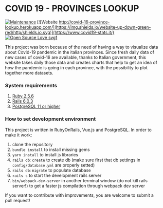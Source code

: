 # COVID 19 - PROVINCES LOOKUP

[![Maintenance](https://img.shields.io/badge/Maintained%3F-yes-green.svg)](https://github.com/Mr5he11/covid-19-province-lookup/commits/master)
[![Website http://covid-19-province-lookup.herokuapp.com/](https://img.shields.io/website-up-down-green-red/http/shields.io.svg)](https://www.covid19-stats.it/)
[![Open Source Love svg1](https://badges.frapsoft.com/os/v1/open-source.svg?v=103)](https://github.com/ellerbrock/open-source-badges/)

This project was born because of the need of having a way to visualize data about Covid-19 pandemic in the italian provinces.
Since fresh daily data of new cases of covid-19 are available, thanks to Italian government, this website takes daily those data
and creates charts that help to get an idea of how the pandemic is going in each province, with the possibility to plot together more
datasets.

### System requirements
1. [Ruby 2.5.6](https://www.ruby-lang.org/en/)
2. [Rails 6.0.3](https://rubyonrails.org/)
3. [PostgreSQL 11 or higher](https://www.postgresql.org)

### How to set development environment
This project is written in RubyOnRails, Vue.js and PostgreSQL.
In order to make it work:
1. clone the repository
2. `bundle install` to install missing gems
3. `yarn install` to install js libraries
4. `rails db:create` to create db (make sure first that db settings in `config/database.yml` are properly setted)
5. `rails db:migrate` to populate database
6. `rails s` to start the development rails server
7. `bin/webpack-dev-server` in another terminal window (do not kill rails server!) to get a faster js compilation through webpack dev server

If you want to contribute with improvements, you are welcome to submit a pull request!
